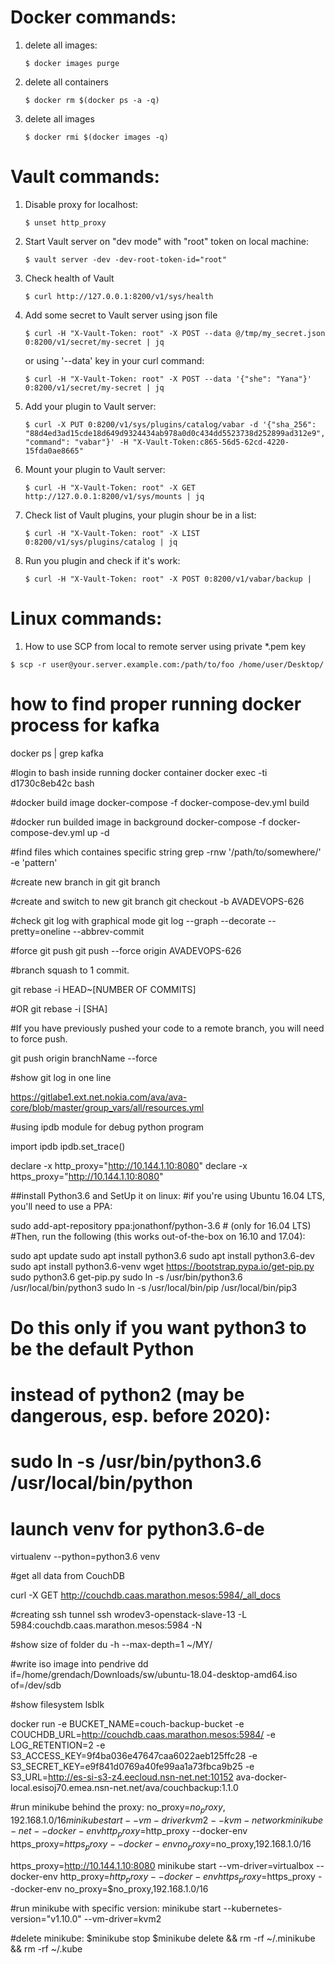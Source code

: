 # Docker commands:

1. delete all images:
    ```
    $ docker images purge
    ```
2. delete all containers

    ```
    $ docker rm $(docker ps -a -q)
    ```
3. delete all images
    ```
    $ docker rmi $(docker images -q)
    ```

# Vault commands:

 
 1. Disable proxy for localhost:
    ```
    $ unset http_proxy
    ```
 2. Start Vault server on "dev mode" with "root" token on local machine:
    ```
    $ vault server -dev -dev-root-token-id="root"
    ```

 3. Check health of Vault
    ```
    $ curl http://127.0.0.1:8200/v1/sys/health
    ```
 4. Add some secret to Vault server using json file
    ```
    $ curl -H "X-Vault-Token: root" -X POST --data @/tmp/my_secret.json 0:8200/v1/secret/my-secret | jq
    ```
    or using '--data' key in your curl command:
    ```
    $ curl -H "X-Vault-Token: root" -X POST --data '{"she": "Yana"}'  0:8200/v1/secret/my-secret | jq
    ```
 5. Add your plugin to Vault server:
    ```
    $ curl -X PUT 0:8200/v1/sys/plugins/catalog/vabar -d '{"sha_256": "88d4ed3ad15cde18d649d9324434ab978a0d0c434dd5523738d252899ad312e9", "command": "vabar"}' -H "X-Vault-Token:c865-56d5-62cd-4220-15fda0ae8665"
    ```
 6. Mount your plugin to Vault server:
    ```
    $ curl -H "X-Vault-Token: root" -X GET  http://127.0.0.1:8200/v1/sys/mounts | jq
    ```
 7. Check list of Vault plugins, your plugin shour be in a list:
    ```
    $ curl -H "X-Vault-Token: root" -X LIST 0:8200/v1/sys/plugins/catalog | jq
    ```
 8. Run you plugin and check if it's work:
    ```
    $ curl -H "X-Vault-Token: root" -X POST 0:8200/v1/vabar/backup |
    ```
# Linux commands:

1. How to use SCP from local to remote server using private *.pem key
```
$ scp -r user@your.server.example.com:/path/to/foo /home/user/Desktop/
```



# how to find proper running docker process for kafka
docker ps | grep kafka

#login to bash inside running docker container
docker exec -ti d1730c8eb42c bash

#docker build image
docker-compose -f docker-compose-dev.yml build

#docker run builded image in background
docker-compose -f docker-compose-dev.yml up -d 

#find files which containes specific string
grep -rnw '/path/to/somewhere/' -e 'pattern'


#create new branch in git
git branch <branch-name>

#create and switch to new git branch
git checkout -b AVADEVOPS-626

#check git log with graphical mode
git log --graph --decorate --pretty=oneline --abbrev-commit

#force git push 
git push --force origin AVADEVOPS-626

#branch squash to 1 commit.

git rebase -i HEAD~[NUMBER OF COMMITS]

#OR
git rebase -i [SHA]

#If you have previously pushed your code to a remote branch, you will need to force push.

git push origin branchName --force

#show git log in one line


https://gitlabe1.ext.net.nokia.com/ava/ava-core/blob/master/group_vars/all/resources.yml

#using ipdb module for debug python program

import ipdb
ipdb.set_trace()


declare -x http_proxy="http://10.144.1.10:8080"
declare -x https_proxy="http://10.144.1.10:8080"



##install Python3.6 and SetUp it on linux:
#if you're using Ubuntu 16.04 LTS, you'll need to use a PPA:

sudo add-apt-repository ppa:jonathonf/python-3.6 # (only for 16.04 LTS)
#Then, run the following (this works out-of-the-box on 16.10 and 17.04):

sudo apt update
sudo apt install python3.6
sudo apt install python3.6-dev
sudo apt install python3.6-venv
wget https://bootstrap.pypa.io/get-pip.py
sudo python3.6 get-pip.py
sudo ln -s /usr/bin/python3.6 /usr/local/bin/python3
sudo ln -s /usr/local/bin/pip /usr/local/bin/pip3

# Do this only if you want python3 to be the default Python
# instead of python2 (may be dangerous, esp. before 2020):
# sudo ln -s /usr/bin/python3.6 /usr/local/bin/python

# launch venv for python3.6-de
virtualenv --python=python3.6 venv




#get all data from CouchDB

curl -X GET http://couchdb.caas.marathon.mesos:5984/_all_docs

#creating ssh tunnel
ssh wrodev3-openstack-slave-13 -L 5984:couchdb.caas.marathon.mesos:5984 -N

#show size of folder
du -h --max-depth=1 ~/MY/

#write iso image into pendrive
dd if=/home/grendach/Downloads/sw/ubuntu-18.04-desktop-amd64.iso of=/dev/sdb

#show filesystem
lsblk

docker run -e BUCKET_NAME=couch-backup-bucket -e COUCHDB_URL=http://couchdb.caas.marathon.mesos:5984/ -e LOG_RETENTION=2 -e S3_ACCESS_KEY=9f4ba036e47647caa6022aeb125ffc28 -e S3_SECRET_KEY=e9f841d0769a40fe99aa1a73fbca9b25 -e S3_URL=http://es-si-s3-z4.eecloud.nsn-net.net:10152 ava-docker-local.esisoj70.emea.nsn-net.net/ava/couchbackup:1.1.0

#run minikube behind the proxy:
no_proxy=$no_proxy,192.168.1.0/16 minikube start --vm-driver kvm2 --kvm-network minikube-net --docker-env http_proxy=$http_proxy --docker-env https_proxy=$https_proxy --docker-env no_proxy=$no_proxy,192.168.1.0/16

https_proxy=http://10.144.1.10:8080 minikube start --vm-driver=virtualbox --docker-env http_proxy=$http_proxy --docker-env https_proxy=$https_proxy --docker-env no_proxy=$no_proxy,192.168.1.0/16

#run minikube with specific version:
minikube start --kubernetes-version="v1.10.0" --vm-driver=kvm2

#delete minikube:
$minikube stop
$minikube delete && rm -rf ~/.minikube && rm -rf ~/.kube



